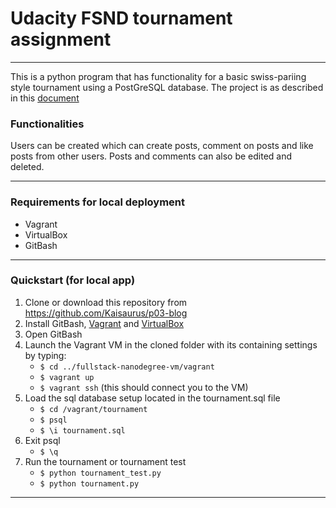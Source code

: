 # Udacity FSND tournament assignment
---
This is a python program that has functionality for a basic swiss-pariing style tournament using a PostGreSQL database. 
The project is as described in this [document](https://docs.google.com/document/d/16IgOm4XprTaKxAa8w02y028oBECOoB1EI1ReddADEeY/pub?embedded=true)

### Functionalities
Users can be created which can create posts, comment on posts and like posts from other users.
Posts and comments can also be edited and deleted.


---

### Requirements for local deployment ###

* Vagrant
* VirtualBox
* GitBash

---

### Quickstart (for local app) ###

1. Clone or download this repository from https://github.com/Kaisaurus/p03-blog
2. Install GitBash, [Vagrant](http://vagrantup.com/) and [VirtualBox](https://www.virtualbox.org/)
3. Open GitBash
4. Launch the Vagrant VM in the cloned folder with its containing settings by typing:
    - ``` $ cd ../fullstack-nanodegree-vm/vagrant ```
    - ``` $ vagrant up ```
    - ``` $ vagrant ssh ``` (this should connect you to the VM)
5. Load the sql database setup located in the tournament.sql file
    - ``` $ cd /vagrant/tournament ```
    - ``` $ psql ```
    - ``` $ \i tournament.sql ```
6. Exit psql
    - ``` $ \q ```
7. Run the tournament or tournament test    
    - ``` $ python tournament_test.py ```
    - ``` $ python tournament.py ```
   
---
